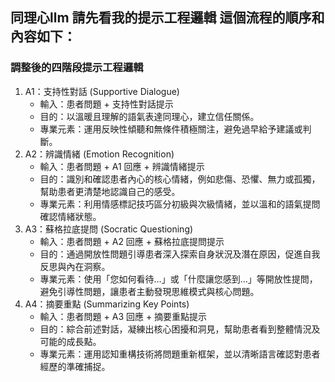 同理心llm 
請先看我的提示工程邏輯 
這個流程的順序和內容如下：
---
### 調整後的四階段提示工程邏輯
1. A1：支持性對話 (Supportive Dialogue)
   - 輸入：患者問題 + 支持性對話提示  
   - 目的：以溫暖且理解的語氣表達同理心，建立信任關係。  
   - 專業元素：運用反映性傾聽和無條件積極關注，避免過早給予建議或判斷。
2. A2：辨識情緒 (Emotion Recognition)
   - 輸入：患者問題 + A1 回應 + 辨識情緒提示  
   - 目的：識別和確認患者內心的核心情緒，例如悲傷、恐懼、無力或孤獨，幫助患者更清楚地認識自己的感受。  
   - 專業元素：利用情感標記技巧區分初級與次級情緒，並以溫和的語氣提問確認情緒狀態。
3. A3：蘇格拉底提問 (Socratic Questioning)
   - 輸入：患者問題 + A2 回應 + 蘇格拉底提問提示  
   - 目的：通過開放性問題引導患者深入探索自身狀況及潛在原因，促進自我反思與內在洞察。  
   - 專業元素：使用「您如何看待…」或「什麼讓您感到…」等開放性提問，避免引導性問題，讓患者主動發現思維模式與核心問題。
4. A4：摘要重點 (Summarizing Key Points)
   - 輸入：患者問題 + A3 回應 + 摘要重點提示  
   - 目的：綜合前述對話，凝練出核心困擾和洞見，幫助患者看到整體情況及可能的成長點。  
   - 專業元素：運用認知重構技術將問題重新框架，並以清晰語言確認對患者經歷的準確捕捉。

